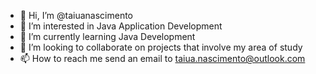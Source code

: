 - 👋 Hi, I’m @taiuanascimento
- 👀 I’m interested in Java Application Development
- 🌱 I’m currently learning Java Development
- 💞️ I’m looking to collaborate on projects that involve my area of study
- 📫 How to reach me send an email to taiua.nascimento@outlook.com

<!---
taiuanascimento/taiuanascimento is a ✨ special ✨ repository because its `README.md` (this file) appears on your GitHub profile.
You can click the Preview link to take a look at your changes.
--->
